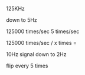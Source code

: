 125KHz

down to 5Hz

125000 times/sec
5 times/sec

125000 times/sec / x times = 

10Hz signal down to 2Hz

flip every 5 times

